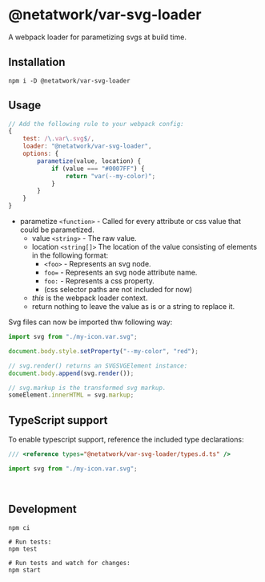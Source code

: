 # @netatwork/var-svg-loader
A webpack loader for parametizing svgs at build time.

## Installation
```shell
npm i -D @netatwork/var-svg-loader
```

## Usage
```js
// Add the following rule to your webpack config:
{
	test: /\.var\.svg$/,
	loader: "@netatwork/var-svg-loader",
	options: {
		parametize(value, location) {
			if (value === "#0007FF") {
				return "var(--my-color)";
			}
		}
	}
}
```
+ parametize `<function>` - Called for every attribute or css value that could be parametized.
	+ value `<string>` - The raw value.
	+ location `<string[]>` The location of the value consisting of elements in the following format:
		+ `<foo>` - Represents an svg node.
		+ `foo=` - Represents an svg node attribute name.
		+ `foo:` - Represents a css property.
		+  (css selector paths are not included for now)
	+ _this_ is the webpack loader context.
	+ return nothing to leave the value as is or a string to replace it.

Svg files can now be imported thw following way:
```js
import svg from "./my-icon.var.svg";

document.body.style.setProperty("--my-color", "red");

// svg.render() returns an SVGSVGElement instance:
document.body.append(svg.render());

// svg.markup is the transformed svg markup.
someElement.innerHTML = svg.markup;
```

## TypeScript support
To enable typescript support, reference the included type declarations:
```ts
/// <reference types="@netatwork/var-svg-loader/types.d.ts" />

import svg from "./my-icon.var.svg";
```

<br>



## Development
```shell
npm ci

# Run tests:
npm test

# Run tests and watch for changes:
npm start
```
